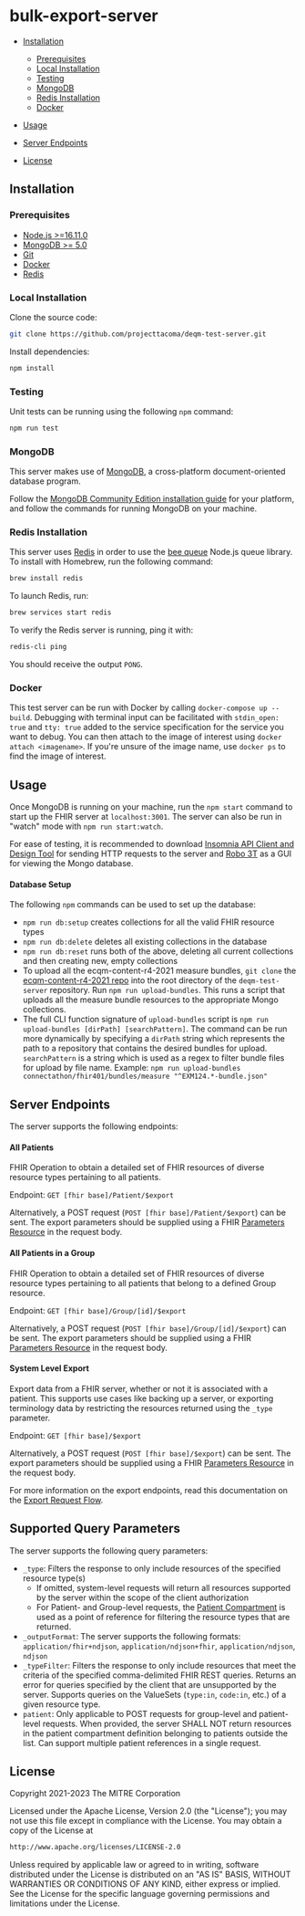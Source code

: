 # bulk-export-server

- [Installation](#installation)

  - [Prerequisites](#prerequisites)
  - [Local Installation](#local-installation)
  - [Testing](#testing)
  - [MongoDB](#mongodb)
  - [Redis Installation](#redis-installation)
  - [Docker](#docker)

- [Usage](#usage)

- [Server Endpoints](#server-endpoints)

- [License](#license)

## Installation

### Prerequisites

- [Node.js >=16.11.0](https://nodejs.org/en/)
- [MongoDB >= 5.0](https://www.mongodb.com)
- [Git](https://git-scm.com/)
- [Docker](https://docs.docker.com/get-docker/)
- [Redis](https://redis.com/break-the-data-matrix/)

### Local Installation

Clone the source code:

```bash
git clone https://github.com/projecttacoma/deqm-test-server.git
```

Install dependencies:

```bash
npm install
```

### Testing

Unit tests can be running using the following `npm` command:

```bash
npm run test
```

### MongoDB

This server makes use of [MongoDB](https://www.mongodb.com), a cross-platform document-oriented database program.

Follow the [MongoDB Community Edition installation guide](https://docs.mongodb.com/manual/installation/) for your platform, and follow the commands for running MongoDB on your machine.

### Redis Installation

This server uses [Redis](https://redis.com/break-the-data-matrix/) in order to use the [bee queue](https://github.com/bee-queue/bee-queue) Node.js queue library. To install with Homebrew, run the following command:

```bash
brew install redis
```

To launch Redis, run:

```bash
brew services start redis
```

To verify the Redis server is running, ping it with:

```bash
redis-cli ping
```

You should receive the output `PONG`.

### Docker

This test server can be run with Docker by calling `docker-compose up --build`.
Debugging with terminal input can be facilitated with `stdin_open: true` and `tty: true` added to the service specification for the service you want to debug. You can then attach to the image of interest using `docker attach <imagename>`. If you're unsure of the image name, use `docker ps` to find the image of interest.

## Usage

Once MongoDB is running on your machine, run the `npm start` command to start up the FHIR server at `localhost:3001`. The server can also be run in "watch" mode with `npm run start:watch`.

For ease of testing, it is recommended to download [Insomnia API Client and Design Tool](https://insomnia.rest) for sending HTTP requests to the server and [Robo 3T](https://robomongo.org) as a GUI for viewing the Mongo database.

#### Database Setup

The following `npm` commands can be used to set up the database:

- `npm run db:setup` creates collections for all the valid FHIR resource types
- `npm run db:delete` deletes all existing collections in the database
- `npm run db:reset` runs both of the above, deleting all current collections and then creating new, empty collections
- To upload all the ecqm-content-r4-2021 measure bundles, `git clone` the [ecqm-content-r4-2021 repo](https://github.com/cqframework/ecqm-content-r4-2021) into the root directory of the `deqm-test-server` repository. Run `npm run upload-bundles`. This runs a script that uploads all the measure bundle resources to the appropriate Mongo collections.
- The full CLI function signature of `upload-bundles` script is `npm run upload-bundles [dirPath] [searchPattern]`. The command can be run more dynamically by specifying a `dirPath` string which represents the path to a repository that contains the desired bundles for upload. `searchPattern` is a string which is used as a regex to filter bundle files for upload by file name. Example: `npm run upload-bundles connectathon/fhir401/bundles/measure "^EXM124.*-bundle.json"`

## Server Endpoints

The server supports the following endpoints:

#### All Patients

FHIR Operation to obtain a detailed set of FHIR resources of diverse resource types pertaining to all patients.

Endpoint: `GET [fhir base]/Patient/$export`

Alternatively, a POST request (`POST [fhir base]/Patient/$export`) can be sent. The export parameters should be supplied using a FHIR [Parameters Resource](http://hl7.org/fhir/R4/parameters.html) in the request body.

#### All Patients in a Group

FHIR Operation to obtain a detailed set of FHIR resources of diverse resource types pertaining to all patients that belong to a defined Group resource.

Endpoint: `GET [fhir base]/Group/[id]/$export`

Alternatively, a POST request (`POST [fhir base]/Group/[id]/$export`) can be sent. The export parameters should be supplied using a FHIR [Parameters Resource](http://hl7.org/fhir/R4/parameters.html) in the request body.

#### System Level Export

Export data from a FHIR server, whether or not it is associated with a patient. This supports use cases like backing up a server, or exporting terminology data by restricting the resources returned using the `_type` parameter.

Endpoint: `GET [fhir base]/$export`

Alternatively, a POST request (`POST [fhir base]/$export`) can be sent. The export parameters should be supplied using a FHIR [Parameters Resource](http://hl7.org/fhir/R4/parameters.html) in the request body.

For more information on the export endpoints, read this documentation on the [Export Request Flow](https://hl7.org/fhir/uv/bulkdata/export/index.html#request-flow).

## Supported Query Parameters
The server supports the following query parameters:
- `_type`: Filters the response to only include resources of the specified resource type(s)
  - If omitted, system-level requests will return all resources supported by the server within the scope of the client authorization
  - For Patient- and Group-level requests, the [Patient Compartment](https://www.hl7.org/fhir/compartmentdefinition-patient.html) is used as a point of reference for filtering the resource types that are returned.
- `_outputFormat`: The server supports the following formats: `application/fhir+ndjson`, `application/ndjson+fhir`, `application/ndjson`, `ndjson`
- `_typeFilter`: Filters the response to only include resources that meet the criteria of the specified comma-delimited FHIR REST queries. Returns an error for queries specified by the client that are unsupported by the server. Supports queries on the ValueSets (`type:in`, `code:in`, etc.) of a given resource type.
- `patient`: Only applicable to POST requests for group-level and patient-level requests. When provided, the server SHALL NOT return resources in the patient compartment definition belonging to patients outside the list. Can support multiple patient references in a single request.

## License

Copyright 2021-2023 The MITRE Corporation

Licensed under the Apache License, Version 2.0 (the "License"); you may not use this file except in compliance with the License. You may obtain a copy of the License at

```bash
http://www.apache.org/licenses/LICENSE-2.0
```

Unless required by applicable law or agreed to in writing, software distributed under the License is distributed on an "AS IS" BASIS, WITHOUT WARRANTIES OR CONDITIONS OF ANY KIND, either express or implied. See the License for the specific language governing permissions and limitations under the License.
